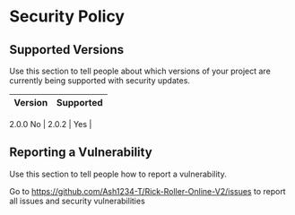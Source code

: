 # Security Policy

## Supported Versions

Use this section to tell people about which versions of your project are
currently being supported with security updates.

| Version | Supported          |
| ------- | ------------------ |
  2.0.0     No
| 2.0.2   | Yes                |


## Reporting a Vulnerability

Use this section to tell people how to report a vulnerability.

Go to https://github.com/Ash1234-T/Rick-Roller-Online-V2/issues to report all issues and security vulnerabilities
